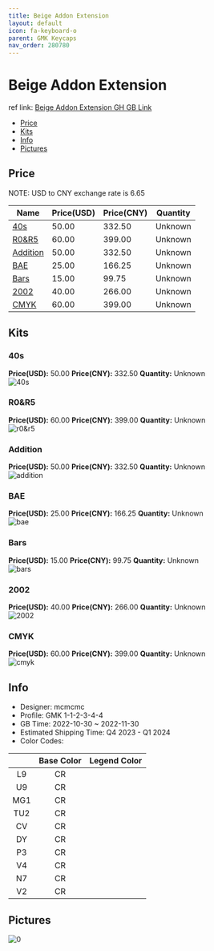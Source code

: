 ```yaml
---
title: Beige Addon Extension 
layout: default
icon: fa-keyboard-o
parent: GMK Keycaps
nav_order: 280780
---
```


# Beige Addon Extension 

ref link: [Beige Addon Extension GH GB Link](https://geekhack.org/index.php?topic=118710.0)

* [Price](#price)
* [Kits](#kits)
* [Info](#info)
* [Pictures](#pictures)

## Price

NOTE: USD to CNY exchange rate is 6.65

| Name          | Price(USD)   |  Price(CNY) | Quantity |
| ------------- | ------------ |  ---------- | -------- |
|[40s](#40s)|50.00|332.50|Unknown|
|[R0&R5](#r0&r5)|60.00|399.00|Unknown|
|[Addition](#addition)|50.00|332.50|Unknown|
|[BAE](#bae)|25.00|166.25|Unknown|
|[Bars](#bars)|15.00|99.75|Unknown|
|[2002](#2002)|40.00|266.00|Unknown|
|[CMYK](#cmyk)|60.00|399.00|Unknown|


## Kits
### 40s  
**Price(USD):** 50.00	**Price(CNY):** 332.50	**Quantity:** Unknown  
<img src="{{ 'assets/images/gmk-keycaps/Beige-Addon-Extension/kits_pics/40s.png' | relative_url }}" alt="40s" class="image featured">

### R0&R5  
**Price(USD):** 60.00	**Price(CNY):** 399.00	**Quantity:** Unknown  
<img src="{{ 'assets/images/gmk-keycaps/Beige-Addon-Extension/kits_pics/r0&r5.png' | relative_url }}" alt="r0&r5" class="image featured">

### Addition  
**Price(USD):** 50.00	**Price(CNY):** 332.50	**Quantity:** Unknown  
<img src="{{ 'assets/images/gmk-keycaps/Beige-Addon-Extension/kits_pics/addition.png' | relative_url }}" alt="addition" class="image featured">

### BAE  
**Price(USD):** 25.00	**Price(CNY):** 166.25	**Quantity:** Unknown  
<img src="{{ 'assets/images/gmk-keycaps/Beige-Addon-Extension/kits_pics/bae.png' | relative_url }}" alt="bae" class="image featured">

### Bars  
**Price(USD):** 15.00	**Price(CNY):** 99.75	**Quantity:** Unknown  
<img src="{{ 'assets/images/gmk-keycaps/Beige-Addon-Extension/kits_pics/bars.png' | relative_url }}" alt="bars" class="image featured">

### 2002  
**Price(USD):** 40.00	**Price(CNY):** 266.00	**Quantity:** Unknown  
<img src="{{ 'assets/images/gmk-keycaps/Beige-Addon-Extension/kits_pics/2002.png' | relative_url }}" alt="2002" class="image featured">

### CMYK  
**Price(USD):** 60.00	**Price(CNY):** 399.00	**Quantity:** Unknown  
<img src="{{ 'assets/images/gmk-keycaps/Beige-Addon-Extension/kits_pics/cmyk.png' | relative_url }}" alt="cmyk" class="image featured">

## Info
* Designer: mcmcmc  
* Profile: GMK 1-1-2-3-4-4  
* GB Time: 2022-10-30 ~ 2022-11-30  
* Estimated Shipping Time: Q4 2023 - Q1 2024  
* Color Codes:  

| |Base Color     | Legend Color
| :-------------: | :-------------: | :------------:
|L9|CR|
|U9|CR|
|MG1|CR|
|TU2|CR|
|CV|CR|
|DY|CR|
|P3|CR|
|V4|CR|
|N7|CR|
|V2|CR|


## Pictures  
<img src="{{ 'assets/images/gmk-keycaps/Beige-Addon-Extension/rendering_pics/0.png' | relative_url }}" alt="0" class="image featured">
